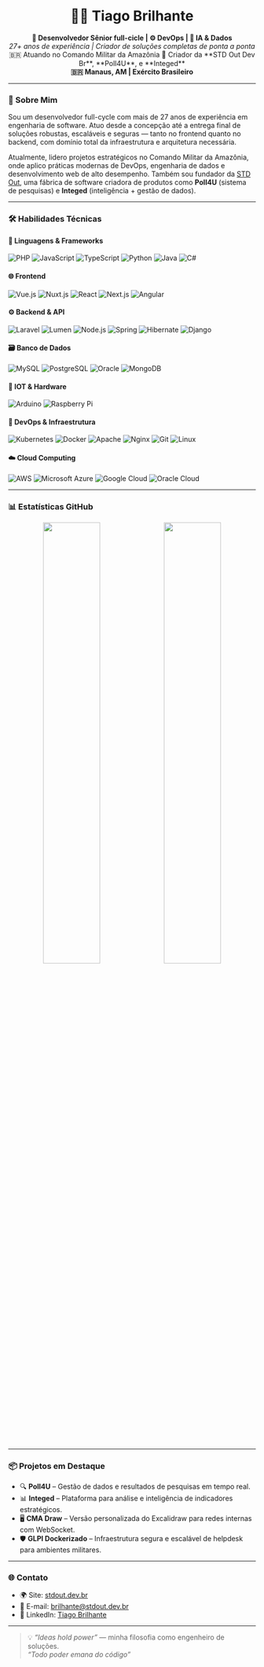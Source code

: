 <h1 align="center">👨‍💻 Tiago Brilhante</h1>

<p align="center">
  <strong>🎯 Desenvolvedor Sênior full-cicle | ⚙️ DevOps | 🧠 IA & Dados  </strong><br>
  <em>27+ anos de experiência | Criador de soluções completas de ponta a ponta</em><br>
  🇧🇷 Atuando no Comando Militar da Amazônia  
🚀 Criador da **STD Out Dev Br**, **Poll4U**, e **Integed** <br>
  <strong>🇧🇷 Manaus, AM | Exército Brasileiro</strong>
</p>


---

### 🧭 Sobre Mim

Sou um desenvolvedor full-cycle com mais de 27 anos de experiência em engenharia de software. Atuo desde a concepção até a entrega final de soluções robustas, escaláveis e seguras — tanto no frontend quanto no backend, com domínio total da infraestrutura e arquitetura necessária.

Atualmente, lidero projetos estratégicos no Comando Militar da Amazônia, onde aplico práticas modernas de DevOps, engenharia de dados e desenvolvimento web de alto desempenho. Também sou fundador da [STD Out](https://stdout.dev.br), uma fábrica de software criadora de produtos como **Poll4U** (sistema de pesquisas) e **Integed** (inteligência + gestão de dados).

---

### 🛠️ Habilidades Técnicas

#### 📌 Linguagens & Frameworks
![PHP](https://img.shields.io/badge/PHP-777BB4?style=flat&logo=php&logoColor=white)
![JavaScript](https://img.shields.io/badge/JavaScript-F7DF1E?style=flat&logo=javascript&logoColor=black)
![TypeScript](https://img.shields.io/badge/TypeScript-3178C6?style=flat&logo=typescript&logoColor=white)
![Python](https://img.shields.io/badge/Python-3776AB?style=flat&logo=python&logoColor=white)
![Java](https://img.shields.io/badge/Java-ED8B00?style=flat&logo=openjdk&logoColor=white)
![C#](https://img.shields.io/badge/C%23-239120?style=flat&logo=c-sharp&logoColor=white)

#### 🌐 Frontend
![Vue.js](https://img.shields.io/badge/Vue.js-4FC08D?style=flat&logo=vue.js&logoColor=white)
![Nuxt.js](https://img.shields.io/badge/Nuxt.js-00C58E?style=flat&logo=nuxt.js&logoColor=white)
![React](https://img.shields.io/badge/React-61DAFB?style=flat&logo=react&logoColor=black)
![Next.js](https://img.shields.io/badge/Next.js-000000?style=flat&logo=next.js&logoColor=white)
![Angular](https://img.shields.io/badge/Angular-DD0031?style=flat&logo=angular&logoColor=white)

#### ⚙️ Backend & API
![Laravel](https://img.shields.io/badge/Laravel-F55247?style=flat&logo=laravel&logoColor=white)
![Lumen](https://img.shields.io/badge/Lumen-E74430?style=flat&logo=laravel&logoColor=white)
![Node.js](https://img.shields.io/badge/Node.js-339933?style=flat&logo=node.js&logoColor=white)
![Spring](https://img.shields.io/badge/Spring-6DB33F?style=flat&logo=spring&logoColor=white)
![Hibernate](https://img.shields.io/badge/Hibernate-59666C?style=flat&logo=hibernate&logoColor=white)
![Django](https://img.shields.io/badge/Django-092E20?style=flat&logo=django&logoColor=white)

#### 🗃️ Banco de Dados
![MySQL](https://img.shields.io/badge/MySQL-4479A1?style=flat&logo=mysql&logoColor=white)
![PostgreSQL](https://img.shields.io/badge/PostgreSQL-336791?style=flat&logo=postgresql&logoColor=white)
![Oracle](https://img.shields.io/badge/Oracle-F80000?style=flat&logo=oracle&logoColor=white)
![MongoDB](https://img.shields.io/badge/MongoDB-13aa52?style=for-the-badge&logo=mongodb&logoColor=white)

#### 🧠 IOT & Hardware
![Arduino](https://img.shields.io/badge/Arduino-00979D?style=flat&logo=arduino&logoColor=white)
![Raspberry Pi](https://img.shields.io/badge/Raspberry_Pi-A22846?style=flat&logo=raspberry-pi&logoColor=white)

#### 🚀 DevOps & Infraestrutura
![Kubernetes](https://img.shields.io/badge/Kubernetes-326CE5?style=flat&logo=kubernetes&logoColor=white)
![Docker](https://img.shields.io/badge/Docker-2496ED?style=flat&logo=docker&logoColor=white)
![Apache](https://img.shields.io/badge/Apache-D22128?style=flat&logo=apache&logoColor=white)
![Nginx](https://img.shields.io/badge/Nginx-009639?style=flat&logo=nginx&logoColor=white)
![Git](https://img.shields.io/badge/Git-F05032?style=flat&logo=git&logoColor=white)
![Linux](https://img.shields.io/badge/Linux-FCC624?style=flat&logo=linux&logoColor=black)

#### ☁️ Cloud Computing
![AWS](https://img.shields.io/badge/AWS-232F3E?style=flat&logo=amazonaws&logoColor=white)
![Microsoft Azure](https://img.shields.io/badge/Azure-0078D4?style=flat&logo=microsoftazure&logoColor=white)
![Google Cloud](https://img.shields.io/badge/Google%20Cloud-4285F4?style=flat&logo=googlecloud&logoColor=white)
![Oracle Cloud](https://img.shields.io/badge/Oracle%20Cloud-F80000?style=flat&logo=oracle&logoColor=white)

---

### 📊 Estatísticas GitHub

<p align="center">
  <img width="48%" src="https://github-readme-stats.vercel.app/api?username=tiagobrilhante&show_icons=true&theme=github_dark&locale=pt-br" />
  <img width="48%" src="https://github-readme-stats.vercel.app/api/top-langs/?username=tiagobrilhante&layout=compact&theme=github_dark" />
</p>


---

### 📦 Projetos em Destaque

- 🔍 **Poll4U** – Gestão de dados e resultados de pesquisas em tempo real.
- 📊 **Integed** – Plataforma para análise e inteligência de indicadores estratégicos.
- 🖥️ **CMA Draw** – Versão personalizada do Excalidraw para redes internas com WebSocket.
- 🛡️ **GLPI Dockerizado** – Infraestrutura segura e escalável de helpdesk para ambientes militares.

---

### 🌐 Contato

- 🌍 Site: [stdout.dev.br](https://stdout.dev.br)
- 📧 E-mail: brilhante@stdout.dev.br
- 💼 LinkedIn: [Tiago Brilhante](https://www.linkedin.com/in/tiago-brilhante-128883206/)


---

> 💡 *“Ideas hold power”* — minha filosofia como engenheiro de soluções.<br>
>  *“Todo poder emana do código”* 
